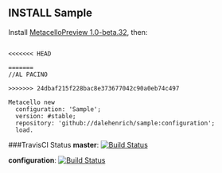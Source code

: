## INSTALL Sample

Install [MetacelloPreview 1.0-beta.32][1], then:

```Smalltalk

<<<<<<< HEAD

=======
//AL PACINO

>>>>>>> 24dbaf215f228bac8e373677042c90a0eb74c497

Metacello new
  configuration: 'Sample';
  version: #stable;
  repository: 'github://dalehenrich/sample:configuration';
  load.
```

###TravisCI Status
**master**: [![Build Status](https://secure.travis-ci.org/dalehenrich/sample.png?branch=master)](http://travis-ci.org/dalehenrich/sample)

**configuration**: [![Build Status](https://secure.travis-ci.org/dalehenrich/sample.png?branch=configuration)](http://travis-ci.org/dalehenrich/sample)

[1]: https://github.com/dalehenrich/metacello-work/blob/master/README.md
